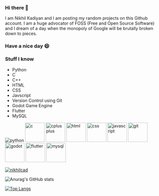 ### Hi there 👋
I am Nikhil Kadiyan and I am posting my random projects on this Github account. I am a huge advocator of FOSS (Free and Open Source Software) and I dream of a day when the monopoly of Google will be brutally broken down to pieces.
### Have a nice day 😄

### Stuff I know
- Python
- C
- C++
- HTML
- CSS
- Javscript
- Version Control using Git
- Godot Game Engine
- Flutter
- MySQL
<p>
<!--    https://github.com/alexandresanlim/Badges4-README.md-Profile   -->
<img alt=python src='https://img.shields.io/badge/Python-FFD43B?style=for-the-badge&logo=python&logoColor=darkgreen'>
<img height="64" width="64" alt=c src='https'>
<img height="64" width="64" alt=cplusplus src='https'>
<img height="64" width="64" alt=html src='https'>
<img height="64" width="64" alt=css src='https'>
<img height="64" width="64" alt=javascript src='https'>
<img height="64" width="64" alt=git src='https'>
<img height="64" width="64" alt=godot src='https'>
<img height="64" width="64" alt=flutter src='https'>
<img height="64" width="64" alt=mysql src='https'>
</p>
<!--
<img height="32" width="32" src="https://cdn.jsdelivr.net/npm/simple-icons@v6/icons/python.svg" />
<img height="32" width="32" src="https://cdn.jsdelivr.net/npm/simple-icons@v6/icons/c.svg" />
<img height="32" width="32" src="https://cdn.jsdelivr.net/npm/simple-icons@v6/icons/cplusplus.svg" />
<img height="32" width="32" src="https://cdn.jsdelivr.net/npm/simple-icons@v6/icons/html5.svg" />
<img height="32" width="32" src="https://cdn.jsdelivr.net/npm/simple-icons@v6/icons/css3.svg" />
<img height="32" width="32" src="https://cdn.jsdelivr.net/npm/simple-icons@v6/icons/javascript.svg" />
<img height="32" width="32" src="https://cdn.jsdelivr.net/npm/simple-icons@v6/icons/git.svg" />
<img height="32" width="32" src="https://cdn.jsdelivr.net/npm/simple-icons@v6/icons/godotengine.svg" />
<img height="32" width="32" src="https://cdn.jsdelivr.net/npm/simple-icons@v6/icons/flutter.svg" />
<img height="32" width="32" src="https://cdn.jsdelivr.net/npm/simple-icons@v6/icons/mysql.svg" />
-->
<p> <a href="https://github.com/ryo-ma/github-profile-trophy"><img src="https://github-profile-trophy.vercel.app/?username=nikhilcad" alt="nikhilcad" /></a> </p>

![Anurag's GitHub stats](https://github-readme-stats.vercel.app/api?username=nikhilcad&show_icons=true&theme=gotham)

[![Top Langs](https://github-readme-stats.vercel.app/api/top-langs/?username=nikhilcad&layout=compact&theme=gotham)](https://github.com/anuraghazra/github-readme-stats)
<!--
**nikhilCad/nikhilCad** is a ✨ _special_ ✨ repository because its `README.md` (this file) appears on your GitHub profile.

Here are some ideas to get you started:

- 🔭 I’m currently working on ...
- 🌱 I’m currently learning ...
- 👯 I’m looking to collaborate on ...
- 🤔 I’m looking for help with ...
- 💬 Ask me about ...
- 📫 How to reach me: ...
- 😄 Pronouns: ...
- ⚡ Fun fact: ...
-->
